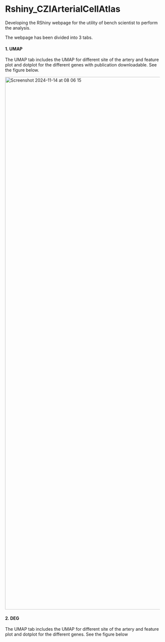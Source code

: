 # Rshiny_CZIArterialCellAtlas

Developing the RShiny webpage for the utility of bench scientist to perform the analysis. 

The webpage has been divided into 3 tabs.

#### 1. UMAP

The UMAP tab includes the UMAP for different site of the artery and feature plot and dotplot for the different genes with publication downloadable. See the figure below.

<img width="1732" alt="Screenshot 2024-11-14 at 08 06 15" src="https://github.com/user-attachments/assets/3aa7f468-32bd-4c36-8b96-3af8d54fadca">

#### 2. DEG

The UMAP tab includes the UMAP for different site of the artery and feature plot and dotplot for the different genes. See the figure below
